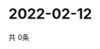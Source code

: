 # 2022-02-12
  共 0条

  <!-- BEGIN -->
  <!-- 最后更新时间Sat Feb 12 2022 21:02:34 GMT+0000 (Coordinated Universal Time) -->
  
  <!-- END -->
  
  